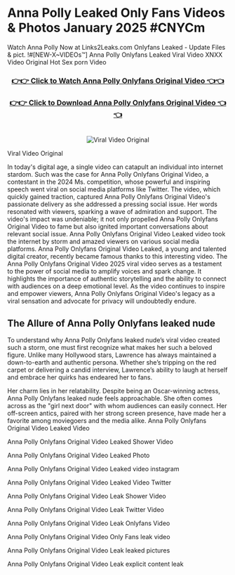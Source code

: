 # Anna Polly Leaked Only Fans Videos & Photos January 2025 #CNYCm

Watch Anna Polly Now at Links2Leaks.com Onlyfans Leaked - Update Files & pict. !#[NEW-X~VIDEOs™] Anna Polly Onlyfans Leaked Viral Video XNXX Video Original Hot Sex porn Video
<br>
<div align="center">
<h3><a href="https://links2leaks.com/annapolly" rel="nofollow">👉👉 Click to Watch Anna Polly Onlyfans Original Video 👈👈</a></h3>
<h3><a href="https://links2leaks.com/annapolly" rel="nofollow">👉👉 Click to Download Anna Polly Onlyfans Original Video 👈👈</a></h3>
<br>
<a href="https://links2leaks.com/annapolly" rel="nofollow"><img src="https://i.ibb.co/Gkj2r4b/banner.png" alt="Viral Video Original" style="max-width: 100%; display: inline-block;" data-target="animated-image.originalImage"></a>
</div>

Viral Video Original

In today's digital age, a single video can catapult an individual into internet stardom. Such was the case for Anna Polly Onlyfans Original Video, a contestant in the 2024 Ms. competition, whose powerful and inspiring speech went viral on social media platforms like Twitter.
The video, which quickly gained traction, captured Anna Polly Onlyfans Original Video's passionate delivery as she addressed a pressing social issue. Her words resonated with viewers, sparking a wave of admiration and support. The video's impact was undeniable; it not only propelled Anna Polly Onlyfans Original Video to fame but also ignited important conversations about relevant social issue.
Anna Polly Onlyfans Original Video Leaked video took the internet by storm and amazed viewers on various social media platforms. Anna Polly Onlyfans Original Video Leaked, a young and talented digital creator, recently became famous thanks to this interesting video.
The Anna Polly Onlyfans Original Video 2025 viral video serves as a testament to the power of social media to amplify voices and spark change. It highlights the importance of authentic storytelling and the ability to connect with audiences on a deep emotional level. As the video continues to inspire and empower viewers, Anna Polly Onlyfans Original Video's legacy as a viral sensation and advocate for privacy will undoubtedly endure.

<h2>The Allure of Anna Polly Onlyfans leaked nude</h2>


To understand why Anna Polly Onlyfans leaked nude’s viral video created such a storm, one must first recognize what makes her such a beloved figure. Unlike many Hollywood stars, Lawrence has always maintained a down-to-earth and authentic persona. Whether she’s tripping on the red carpet or delivering a candid interview, Lawrence’s ability to laugh at herself and embrace her quirks has endeared her to fans.

Her charm lies in her relatability. Despite being an Oscar-winning actress, Anna Polly Onlyfans leaked nude feels approachable. She often comes across as the "girl next door" with whom audiences can easily connect. Her off-screen antics, paired with her strong screen presence, have made her a favorite among moviegoers and the media alike.
Anna Polly Onlyfans Original Video Leaked Video

Anna Polly Onlyfans Original Video Leaked Shower Video

Anna Polly Onlyfans Original Video Leaked Photo

Anna Polly Onlyfans Original Video Leaked video instagram

Anna Polly Onlyfans Original Video Leaked Video Twitter

Anna Polly Onlyfans Original Video Leak Shower Video

Anna Polly Onlyfans Original Video Leak Twitter Video

Anna Polly Onlyfans Original Video Leak Onlyfans Video

Anna Polly Onlyfans Original Video Only Fans leak video

Anna Polly Onlyfans Original Video Leak leaked pictures

Anna Polly Onlyfans Original Video Leak explicit content leak